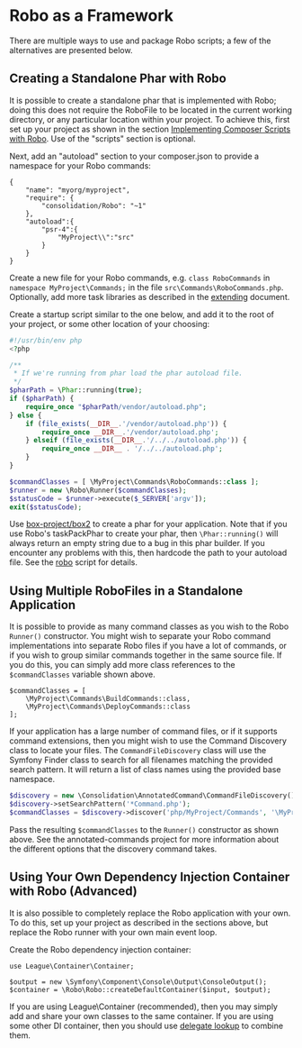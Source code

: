 # Robo as a Framework

There are multiple ways to use and package Robo scripts; a few of the alternatives are presented below.

## Creating a Standalone Phar with Robo

It is possible to create a standalone phar that is implemented with Robo; doing this does not require the RoboFile to be located in the current working directory, or any particular location within your project. To achieve this, first set up your project as shown in the section [Implementing Composer Scripts with Robo](getting-started.md#implementing-composer-scripts-with-robo). Use of the "scripts" section is optional.

Next, add an "autoload" section to your composer.json to provide a namespace for your Robo commands:
```
{
    "name": "myorg/myproject",
    "require": {
        "consolidation/Robo": "~1"
    },
    "autoload":{
        "psr-4":{
            "MyProject\\":"src"
        }
    }
}
```
Create a new file for your Robo commands, e.g. `class RoboCommands` in `namespace MyProject\Commands;` in the file `src\Commands\RoboCommands.php`.  Optionally, add more task libraries as described in the [extending](extending.md) document.

Create a startup script similar to the one below, and add it to the root of your project, or some other location of your choosing:

``` php
#!/usr/bin/env php
<?php

/**
 * If we're running from phar load the phar autoload file.
 */
$pharPath = \Phar::running(true);
if ($pharPath) {
    require_once "$pharPath/vendor/autoload.php";
} else {
    if (file_exists(__DIR__.'/vendor/autoload.php')) {
        require_once __DIR__.'/vendor/autoload.php';
    } elseif (file_exists(__DIR__.'/../../autoload.php')) {
        require_once __DIR__ . '/../../autoload.php';
    }
}

$commandClasses = [ \MyProject\Commands\RoboCommands::class ];
$runner = new \Robo\Runner($commandClasses);
$statusCode = $runner->execute($_SERVER['argv']);
exit($statusCode);
```
Use [box-project/box2](https://github.com/box-project/box2) to create a phar for your application.  Note that if you use Robo's taskPackPhar to create your phar, then `\Phar::running()` will always return an empty string due to a bug in this phar builder. If you encounter any problems with this, then hardcode the path to your autoload file.  See the [robo](https://github.com/consolidation-org/Robo/blob/master/robo) script for details.

## Using Multiple RoboFiles in a Standalone Application

It is possible to provide as many command classes as you wish to the Robo `Runner()` constructor. You might wish to separate your Robo command implementations into separate Robo files if you have a lot of commands, or if you wish to group similar commands together in the same source file. If you do this, you can simply add more class references to the `$commandClasses` variable shown above.
```
$commandClasses = [ 
    \MyProject\Commands\BuildCommands::class, 
    \MyProject\Commands\DeployCommands::class 
];
```
If your application has a large number of command files, or if it supports command extensions, then you might wish to use the Command Discovery class to locate your files. The `CommandFileDiscovery` class will use the Symfony Finder class to search for all filenames matching the provided search pattern. It will return a list of class names using the provided base namespace.
``` php
$discovery = new \Consolidation\AnnotatedCommand\CommandFileDiscovery();
$discovery->setSearchPattern('*Command.php');
$commandClasses = $discovery->discover('php/MyProject/Commands', '\MyProject\Commands');
```
Pass the resulting `$commandClasses` to the `Runner()` constructor as shown above.  See the annotated-commands project for more information about the different options that the discovery command takes.

## Using Your Own Dependency Injection Container with Robo (Advanced)

It is also possible to completely replace the Robo application with your own.  To do this, set up your project as described in the sections above, but replace the Robo runner with your own main event loop.

Create the Robo dependency injection container:
```
use League\Container\Container;

$output = new \Symfony\Component\Console\Output\ConsoleOutput();
$container = \Robo\Robo::createDefaultContainer($input, $output);
```
If you are using League\Container (recommended), then you may simply add and share your own classes to the same container.  If you are using some other DI container, then you should use [delegate lookup](https://github.com/container-interop/fig-standards/blob/master/proposed/container.md#14-additional-feature-delegate-lookup) to combine them.
